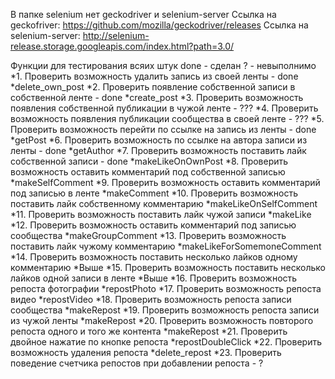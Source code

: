 В папке selenium нет geckodriver и selenium-server 
Ссылка на geckofriver: https://github.com/mozilla/geckodriver/releases 
Ссылка на selenium-server: http://selenium-release.storage.googleapis.com/index.html?path=3.0/


Функции для тестирования всяих штук
done - сделан
? - невыполнимо
*1. Проверить возможность удалить запись из своей ленты - done
*delete_own_post
*2. Проверить появление собственной записи в собственной ленте - done
*create_post
*3. Проверить возможность появления собственной публикации в чужой ленте - ???
*4. Проверить возможность появления публикации сообщества в своей ленте - ???
*5. Проверить возможность перейти по ссылке на запись из ленты - done
*getPost
*6. Проверить возможность по ссылке на автора записи из ленты - done
*getAuthor
*7. Проверить возможность поставить лайк собственной записи - done
*makeLikeOnOwnPost
*8. Проверить возможность оставить комментарий под собственной записью
*makeSelfComment
*9. Проверить возможность оставить комментарий под записью в ленте
*makeComment
*10. Проверить возможность поставить лайк собственному комментарию
*makeLikeOnSelfComment
*11. Проверить возможность поставить лайк чужой записи
*makeLike
*12. Проверить возможность оставить комментарий под записью сообщества
*makeGroupComment
*13. Проверить возможность поставить лайк чужому комментарию
*makeLikeForSomemoneComment
*14. Проверить возможность поставить несколько лайков одному комментарию
*Выше
*15. Проверить возможность поставить несколько лайков одной записи в ленте
*Выше
*16. Проверить возможность репоста фотографии
*repostPhoto
*17. Проверить возможность репоста видео
*repostVideo
*18. Проверить возможность репоста записи сообщества
*makeRepost
*19. Проверить возможность репоста записи из чужой ленты
*makeRepost
*20. Проверить возможность повторого репоста одного и того же контента
*makeRepost
*21. Проверить двойное нажатие по кнопке репоста
*repostDoubleClick
*22. Проверить возможность удаления репоста
*delete_repost
*23. Проверить поведение счетчика репостов при добавлении репоста - ?
